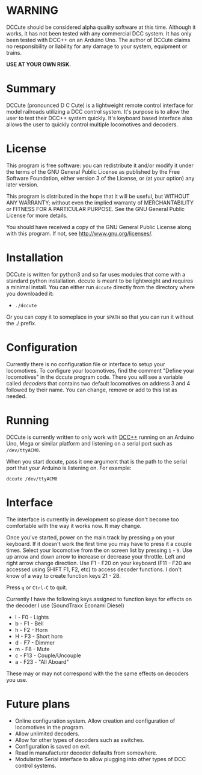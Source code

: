 
# WARNING

DCCute should be considered alpha quality software at this time.  Although it works, it has not
been tested with any commercial DCC system. It has only been tested with DCC++ on an Arduino Uno.
The author of DCCute claims no responsibility or liability for any damage to your system,
equipment or trains.

__USE AT YOUR OWN RISK.__


# Summary

DCCute (pronounced D C Cute) is a lightweight remote control interface for model
railroads utilizing a DCC control system.  It's purpose is to allow the user to
test their DCC++ system quickly. It's keyboard based interface also allows the
user to quickly control multiple locomotives and decoders.

# License

This program is free software: you can redistribute it and/or modify it under the terms of the GNU General Public
License as published by the Free Software Foundation, either version 3 of the License, or (at your option) any later version.

This program is distributed in the hope that it will be useful, but WITHOUT ANY WARRANTY; without even the implied warranty of MERCHANTABILITY or FITNESS FOR A
PARTICULAR PURPOSE. See the GNU General Public License for more details.

You should have received a copy of the GNU General Public License along with this program. If not, see <http://www.gnu.org/licenses/>.

# Installation

DCCute is written for python3 and so far uses modules that come with
a standard python installation. dccute is meant to be lightweight and requires
a minimal install. You can either run `dccute` directly from the directory where
you downloaded it:

* `./dccute`

Or you can copy it to someplace in your `$PATH` so that you can run it without the
./ prefix.

# Configuration

Currently there is no configuration file or interface to setup your locomotives.
To configure your locomotives, find the comment "Define your locomotives" in the
dccute program code. There you will see a variable called _decoders_ that contains
two default locomotives on address 3 and 4 followed by their name. You can change,
remove or add to this list as needed.

# Running

DCCute is currently written to only work with [DCC++](https://github.com/DccPlusPlus/BaseStation)
running on an Arduino Uno, Mega or similar platform and listening on a
serial port such as `/dev/ttyACM0`.

When you start dccute, pass it one argument that is the path to the serial port that
your Arduino is listening on. For example:

`dccute /dev/ttyACM0`


# Interface

The interface is currently in development so please don't become too comfortable with
the way it works now. It may change.

Once you've started, power on the main track by pressing `p` on your keyboard. If it doesn't
work the first time you may have to press it a couple times. Select your locomotive from the on
screen list by pressing `1` - `9`. Use up arrow and down arrow to increase or decrease your throttle.
Left and right arrow change direction. Use F1 - F20 on your keyboard (F11 - F20
are accessed using SHIFT F1, F2, etc) to access decoder functions. I don't know of a
way to create function keys 21 - 28.

Press `q` or `Ctrl-C` to quit.

Currently I have the following keys assigned to function keys for effects on the decoder I use (SoundTraxx Econami Diesel)

* l - F0 - Lights
* b - F1 - Bell
* h - F2 - Horn
* H - F3 - Short horn
* d - F7 - Dimmer
* m - F8 - Mute
* c - F13 - Couple/Uncouple
* a - F23 - "All Aboard"

These may or may not correspond with the the same effects on decoders you use.


# Future plans

* Online configuration system. Allow creation and configuration of locomotives in the program.
* Allow unlimited decoders.
* Allow for other types of decoders such as switches.
* Configuration is saved on exit.
* Read in manufacturer decoder defaults from somewhere.
* Modularize Serial interface to allow plugging into other types of DCC control systems.

